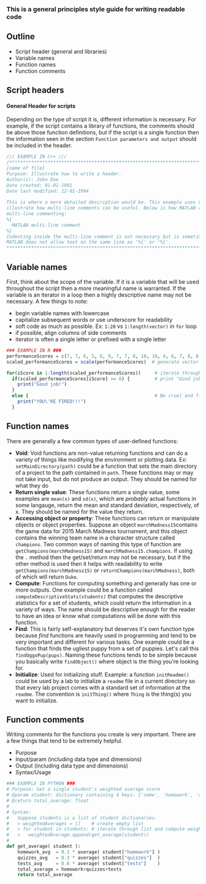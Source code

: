 ### This is a general principles style guide for writing readable code

## Outline
- Script header (general and libraries)
- Variable names
- Function names
- Function comments

## Script headers
#### General Header for scripts
Depending on the type of script it is, different information is necessary. For example, if the script contains a library of functions, the comments should be above those function definitions, but if the script is a single function then the information seen in the section `Function parameters and output` should be included in the header. 
```c++
/// EXAMPLE IN C++ ///
/*******************************************************************************
[name of file]
Purpose: Illustrate how to write a header. 
Author(s): John Doe
Date created: 01-01-1901 
Date last modified: 12-01-1994
 
This is where a more detailed description would be. This example uses C++ to 
illustrate how multi-line comments can be useful. Below is how MATLAB allows
multi-line commenting:
%{
  MATLAB multi-line comment
%}
Indenting inside the multi-line comment is not necessary but is sometimes done. 
MATLAB does not allow text on the same line as '%{' or '%}'.
*******************************************************************************/
```

## Variable names
First, think about the scope of the variable. If it is a variable that will be used throughout the script then a more meaningful name is warranted. If the variable is an iterator in a loop then a highly descriptive name may not be necessary.
A few things to note: 
- begin variable names with lowercase
- capitalize subsequent words or use underscore for readability
- soft code as much as possible. Ex: `1:20` vs `1:length(vector)` in `for` loop
- if possible, align columns of side comments
- iterator is often a single letter or prefixed with a single letter

```r
### EXAMPLE IN R ###
performanceScores = c(7, 7, 6, 5, 8, 9, 7, 7, 8, 10, 10, 4, 6, 7, 8, 8, 1, 3, 5, 9)  # Initialize scores
scaled_performanceScores = scale(performanceScores)  # generate vector of z scores

for(iScore in 1:length(scaled_performanceScores))     # iterate through entire length of vector
  if(scaled_performanceScores[iScore] >= 0) {         # print "Good job!" for neutral & good reviews
    print("Good job!")
  } 
  else {                                              # Be cruel and fire people with bad reviews
    print("YOU\'RE FIRED!!!")
  }
```

## Function names
There are generally a few common types of user-defined functions: 
- **Void**: Void functions are non-value returning functions and can do a variety of things like modifying the environment or plotting data. Ex: `setMainDirectory(path)` could be a function that sets the main directory of a project to the path contained in `path`. These functions may or may not take input, but do not produce an output. They should be named for what they do
- **Return single value**: These functions return a single value, some examples are `mean(x)` and `sd(x)`, which are *probably* actual functions in some langauge, return the mean and standard deviation, respectively, of x. They should be named for the value they return.
- **Accessing object or property**: These functions can return or manipulate objects or object properties. Suppose an object `marchMadness15`contains the game data for 2015 March Madness tournament, and this object contains the winning team name in a character structure called `champions`. Two common ways of naming this type of function are `getChampions(marchMadness15)` and `marchMadness15.champions`. If using the `.` method then the get/set/return may not be necessary, but if the other method is used then it helps with readability to write `getChampions(marchMadness15)` or `returnChampions(marchMadness)`, both of which will return `Duke`. 
- **Compute**: Functions for computing something and generally has one or more outputs. One example could be a function called `computeDescriptiveStats(students)` that computes the descriptive statistics for a set of students, which could return the information in a variety of ways. The name should be descriptive enough for the reader to have an idea or know what computations will be done with this function. 
- **Find**: This is fairly self-explanatory but deserves it's own function type because *find* functions are heavily used in programming and tend to be very important and different for various tasks. One example could be a function that finds the ugliest puppy from a set of puppies. Let's call this `findUggoPup(pups)`. Naming these functions tends to be simple because you basically write `findObject()` where object is the thing you're looking for. 
- **Initialize**: Used for initializing stuff. Example: a function `initReadme()` could be used by a lab to initialize a `readme` file in a current directory so that every lab project comes with a standard set of information at the `readme`. The convention is `initThing()` where `Thing` is the thing(s) you want to initialize. 



## Function comments
Writing comments for the functions you create is very important. There are a few things that tend to be extremely helpful. 
- Purpose
- Input/param (including data type and dimensions)
- Output (including data type and dimensions)
- Syntax/Usage
```python
### EXAMPLE IN PYTHON ###
# Purpose: Get a single student's weighted average score
# @param student: dictionary containing 4 keys: {'name', 'homework', 'quizzes', 'tests'}
# @return total_average: float
# 
# Syntax: 
#   Suppose students is a list of student dictionaries.
#   > weightedAverages = []    # create empty list
#   > for student in students: # iterate through list and compute weighted averages
#   >   weightedAverage.append(get_average(student))
#
def get_average( student ):
    homework_avg  = 0.1 * average( student["homework"] )
    quizzes_avg   = 0.3 * average( student["quizzes"]  )
    tests_avg     = 0.6 * average( student["tests"]    )
    total_average = homework+quizzes+tests
    return total_average
```
